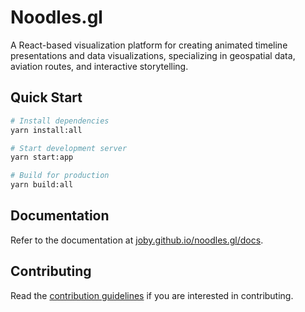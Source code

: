 # Noodles.gl

A React-based visualization platform for creating animated timeline presentations and data visualizations, specializing in geospatial data, aviation routes, and interactive storytelling.

## Quick Start

```bash
# Install dependencies
yarn install:all

# Start development server
yarn start:app

# Build for production
yarn build:all
```

## Documentation

Refer to the documentation at [joby.github.io/noodles.gl/docs](https://joby.github.io/noodles.gl/docs).

## Contributing

Read the [contribution guidelines](/CONTRIBUTING.md) if you are interested in contributing.
